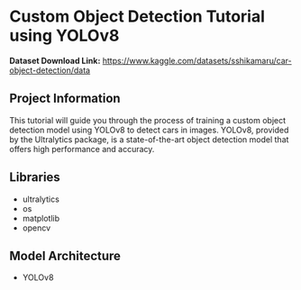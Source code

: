 # Custom Object Detection Tutorial using YOLOv8


**Dataset Download Link:** https://www.kaggle.com/datasets/sshikamaru/car-object-detection/data

## Project Information

This tutorial will guide you through the process of training a custom object detection model using YOLOv8 to detect cars in images. YOLOv8, provided by the Ultralytics package, is a state-of-the-art object detection model that offers high performance and accuracy.

## Libraries

- ultralytics
- os
- matplotlib
- opencv

## Model Architecture

- YOLOv8
